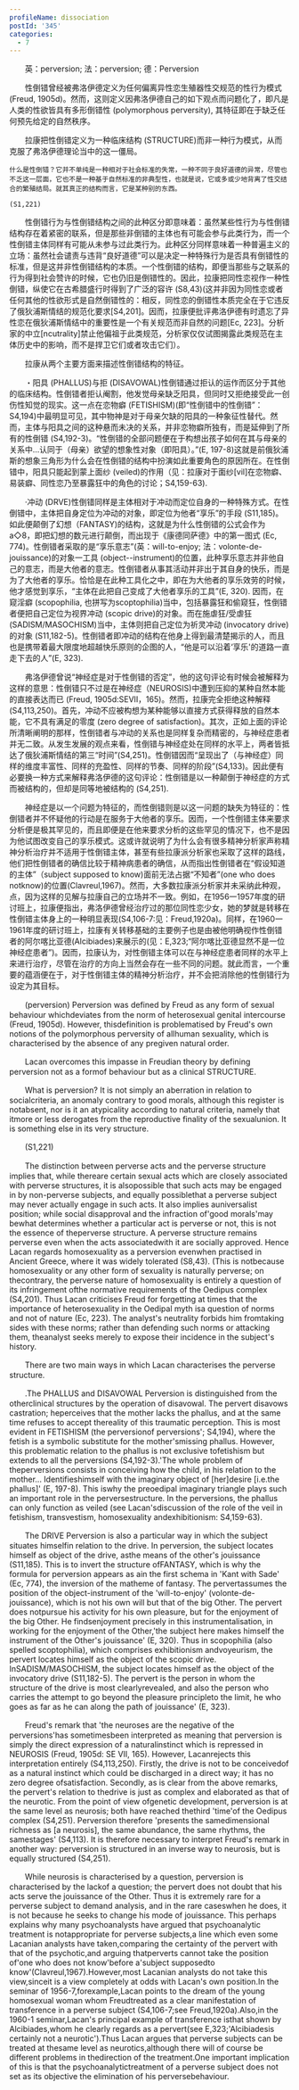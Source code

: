```yaml
---
profileName: dissociation
postId: '345'
categories:
  - 7
---
```

‌‌‌‌　　英：perversion; 法：perversion; 德：Perversion


‌‌‌‌　　性倒错曾经被弗洛伊德定义为任何偏离异性恋生殖器性交规范的性行为模式 (Freud, 1905d)。然而，这则定义因弗洛伊德自己的如下观点而问题化了，即凡是人类的性欲皆具有多形倒错性 (polymorphous perversity), 其特征即在于缺乏任何预先给定的自然秩序。

‌‌‌‌　　拉康把性倒错定义为一种临床结构 (STRUCTURE)而非一种行为模式，从而克服了弗洛伊德理论当中的这一僵局。

	什么是性倒错？它并不单纯是一种相对于社会标准的失常，一种不同于良好道德的异常，尽管也不乏这一层面，它也不是一种基于自然标准的非典型性，也就是说，它或多或少地背离了性交结合的繁殖结局。就其真正的结构而言，它是某种别的东西。

	(S1,221)

‌‌‌‌　　性倒错行为与性倒错结构之间的此种区分即意味着：虽然某些性行为与性倒错结构存在着紧密的联系，但是那些非倒错的主体也有可能会参与此类行为，而一个性倒错主体同样有可能从未参与过此类行为。此种区分同样意味着一种普遍主义的立场：虽然社会谴责与违背“良好道德”可以是决定一种特殊行为是否具有倒错性的标准，但是这并非性倒错结构的本质。一个性倒错的结构，即便当那些与之联系的行为得到社会赞许的时候，它也仍旧是倒错性的。因此，拉康把同性恋视作一种性倒错，纵使它在古希腊盛行时得到了广泛的容许 (S8,43)(这并非因为同性恋或者任何其他的性欲形式是自然倒错性的：相反，同性恋的倒错性本质完全在于它违反了俄狄浦斯情结的规范化要求[S4,201]。因而，拉康便批评弗洛伊德有时遗忘了异性恋在俄狄浦斯情结中的重要性是一个有关规范而非自然的问题[Ec, 223]。分析家的中立[ncutrality]禁止他偏祖于此类规范，分析家仅仅试图揭露此类规范在主体历史中的影响，而不是捍卫它们或者攻击它们）。

‌‌‌‌　　拉康从两个主要方面来描述性倒错结构的特征。

‌‌‌‌　　・阳具 (PHALLUS)与拒 (DISAVOWAL)性倒错通过拒认的运作而区分于其他的临床结构。性倒错者拒认阉割，他发觉母亲缺乏阳具，但同时又拒绝接受此一创伤性知觉的现实。这一点在恋物癖 (FETISHISM)(即“性倒错中的性倒错”：S4,194)中最明显可见，其中物神是对于母亲欠缺的阳具的一种象征性替代。然而，主体与阳具之间的这种悬而未决的关系，并非恋物癖所独有，而是延伸到了所有的性倒错 (S4,192-3)。“性倒错的全部问题便在于构想出孩子如何在其与母亲的关系中…认同于（母亲）欲望的想象性对象（即阳具）。”(E, 197-8)这就是前俄狄浦斯的想象三角形为什么会在性倒错的结构中扮演如此重要角色的原因所在。在性倒错中，阳具只能起到蒙上面纱 (veiled)的作用（见：拉康对于面纱[vil]在恋物癖、易装癖、同性恋乃至暴露狂中的角色的讨论；S4,159-63).

‌‌‌‌　　·冲动 (DRVE)性倒错同样是主体相对于冲动而定位自身的一种特殊方式。在性倒错中，主体把自身定位为冲动的对象，即定位为他者“享乐”的手段 (S11,185)。如此便颠倒了幻想（FANTASY)的结构，这就是为什么性倒错的公式会作为a◇8，即把幻想的数元进行颠倒，而出现于《康德同萨德》中的第一图式 (Ec, 774)。性倒错者采取的是“享乐意志”(英：will-to-enjoy; 法：volonte-de-jouissance)的对象一工具 (object--instrument)的位置，此种享乐意志并非他自己的意志，而是大他者的意志。性倒错者从事其活动并非出于其自身的快乐，而是为了大他者的享乐。恰恰是在此种工具化之中，即在为大他者的享乐效劳的时候，他才感觉到享乐，“主体在此把自己变成了大他者享乐的工具”(E, 320). 因而，在窥淫癖 (scopophilia, 也拼写为scoptophilia)当中，包括暴露狂和偷窥狂，性倒错者便把自己定位为视界冲动 (scopic drive)的对象。而在施虐狂/受虐狂 (SADISM/MASOCHISM)当中，主体则把自己定位为祈灵冲动 (invocatory drive)的对象 (S11,182-5)。性倒错者即冲动的结构在他身上得到最清楚揭示的人，而且也是携带着最大限度地超越快乐原则的企图的人，“他是可以沿着‘享乐'的道路一直走下去的人”(E, 323).

‌‌‌‌　　弗洛伊德曾说“神经症是对于性倒错的否定”，他的这句评论有时候会被解释为这样的意思：性倒错只不过是在神经症（NEUROSIS)中遭到压抑的某种自然本能的直接表达而已 (Freud, 1905d:SEVⅡ，165)。然而，拉康完全拒绝这种解释 (S4,113,250)。首先，冲动不应被构想为某种能够以直接方式获得释放的自然本能，它不具有满足的零度 (zero degree of satisfaction)。其次，正如上面的评论所清晰阐明的那样，性倒错者与冲动的关系也是同样复杂而精密的，与神经症患者并无二致。从发生发展的观点来看，性倒错与神经症处在同样的水平上，两者皆抵达了俄狄浦斯情结的第三“时间”(S4,251)。性倒错因而“呈现出了（与神经症）同样的维度丰富性、同样的充盈性、同样的节奏、同样的阶段”(S4,133)。因此便有必要换一种方式来解释弗洛伊德的这句评论：性倒错是以一种颠倒于神经症的方式而被结构的，但却是同等地被结构的 (S4,251).

‌‌‌‌　　神经症是以一个问题为特征的，而性倒错则是以这一问题的缺失为特征的：性倒错者并不怀疑他的行动是在服务于大他者的享乐。因而，一个性倒错主体来要求分析便是极其罕见的，而且即便是在他来要求分析的这些罕见的情况下，也不是因为他试图改变自己的享乐模式。这或许就说明了为什么会有很多精神分析家声称精神分析治疗并不适用于性倒错主体，甚至有些拉康派分析家也采取了这样的路线，他们把性倒错者的确信比较于精神病患者的确信，从而指出性倒错者在“假设知道的主体”（subject supposed to know)面前无法占据“不知者”(one who does notknow)的位置(Clavreul,1967)。然而，大多数拉康派分析家并未采纳此种观，点，因为这样的见解与拉康自己的立场并不一致。例如，在1956一1957年度的研讨班上，拉康便指出，弗洛伊德曾经治疗过的那位同性恋少女，她的梦就是转移在性倒错主体身上的一种明显表现(S4,106-7:见：Freud,1920a)。同样，在1960一1961年度的研讨班上，拉康有关转移基础的主要例子也是由被他明确视作性倒错者的阿尔喀比亚德(Alcibiades)来展示的(见：E,323;“阿尔喀比亚德显然不是一位神经症患者”)。因而，拉康认为，对性倒错主体可以在与神经症患者同样的水平上来进行治疗，尽管在治疗的方向上当然会存在一些不同的问题。就此而言，一个重要的蕴涵便在于，对于性倒错主体的精神分析治疗，并不会把消除他的性倒错行为设定为其目标。


‌‌‌‌　　(perversion) Perversion was defined by Freud as any form of sexual behaviour whichdeviates from the norm of heterosexual genital intercourse (Freud, 1905d). However, thisdefinition is problematised by Freud's own notions of the polymorphous perversity of allhuman sexuality, which is characterised by the absence of any pregiven natural order.

‌‌‌‌　　Lacan overcomes this impasse in Freudian theory by defining perversion not as a formof behaviour but as a clinical STRUCTURE.

‌‌‌‌　　What is perversion? It is not simply an aberration in relation to socialcriteria, an anomaly contrary to good morals, although this register is notabsent, nor is it an atypicality according to natural criteria, namely that itmore or less derogates from the reproductive finality of the sexualunion. It is something else in its very structure.

‌‌‌‌　　(S1,221)

‌‌‌‌　　The distinction between perverse acts and the perverse structure implies that, while thereare certain sexual acts which are closely associated with perverse structures, it is alsopossible that such acts may be engaged in by non-perverse subjects, and equally possiblethat a perverse subject may never actually engage in such acts. It also implies auniversalist position; while social disapproval and the infraction of'good morals'may bewhat determines whether a particular act is perverse or not, this is not the essence of theperverse structure. A perverse structure remains perverse even when the acts associatedwith it are socially approved. Hence Lacan regards homosexuality as a perversion evenwhen practised in Ancient Greece, where it was widely tolerated (S8,43). (This is notbecause homosexuality or any other form of sexuality is naturally perverse; on thecontrary, the perverse nature of homosexuality is entirely a question of its infringement ofthe normative requirements of the Oedipus complex (S4,201). Thus Lacan criticises Freud for forgetting at times that the importance of heterosexuality in the Oedipal myth isa question of norms and not of nature (Ec, 223). The analyst's neutrality forbids him fromtaking sides with these norms; rather than defending such norms or attacking them, theanalyst seeks merely to expose their incidence in the subject's history.

‌‌‌‌　　There are two main ways in which Lacan characterises the perverse structure.

‌‌‌‌　　.The PHALLUS and DISAVOWAL Perversion is distinguished from the otherclinical structures by the operation of disavowal. The pervert disavows castration; heperceives that the mother lacks the phallus, and at the same time refuses to accept thereality of this traumatic perception. This is most evident in FETISHISM (the perversionof perversions'; S4,194), where the fetish is a symbolic substitute for the mother'smissing phallus. However, this problematic relation to the phallus is not exclusive tofetishism but extends to all the perversions (S4,192-3).'The whole problem of theperversions consists in conceiving how the child, in his relation to the mother... Identifieshimself with the imaginary object of [her]desire [i.e.the phallus]' (E, 197-8). This iswhy the preoedipal imaginary triangle plays such an important role in the perversestructure. In the perversions, the phallus can only function as veiled (see Lacan'sdiscussion of the role of the veil in fetishism, transvestism, homosexuality andexhibitionism: S4,159-63).

‌‌‌‌　　The DRIVE Perversion is also a particular way in which the subject situates himselfin relation to the drive. In perversion, the subject locates himself as object of the drive, asthe means of the other's jouissance (S11,185). This is to invert the structure ofFANTASY, which is why the formula for perversion appears as ain the first schema in 'Kant with Sade' (Ec, 774), the inversion of the matheme of fantasy. The pervertassumes the position of the object-instrument of the 'will-to-enjoy' (volonte-de-jouissance), which is not his own will but that of the big Other. The pervert does notpursue his activity for his own pleasure, but for the enjoyment of the big Other. He findsenjoyment precisely in this instrumentalisation, in working for the enjoyment of the Other,'the subject here makes himself the instrument of the Other's jouissance' (E, 320). Thus in scopophilia (also spelled scoptophilia), which comprises exhibitionism andvoyeurism, the pervert locates himself as the object of the scopic drive. InSADISM/MASOCHISM, the subject locates himself as the object of the invocatory drive (S11,182-5). The pervert is the person in whom the structure of the drive is most clearlyrevealed, and also the person who carries the attempt to go beyond the pleasure principleto the limit, he who goes as far as he can along the path of jouissance' (E, 323).

‌‌‌‌　　Freud's remark that 'the neuroses are the negative of the perversions'has sometimesbeen interpreted as meaning that perversion is simply the direct expression of a naturalinstinct which is repressed in NEUROSIS (Freud, 1905d: SE VII, 165). However, Lacanrejects this interpretation entirely (S4,113,250). Firstly, the drive is not to be conceivedof as a natural instinct which could be discharged in a direct way; it has no zero degree ofsatisfaction. Secondly, as is clear from the above remarks, the pervert's relation to thedrive is just as complex and elaborated as that of the neurotic. From the point of view ofgenetic development, perversion is at the same level as neurosis; both have reached thethird 'time'of the Oedipus complex (S4,251). Perversion therefore 'presents the samedimensional richness as [a neurosis], the same abundance, the same rhythms, the samestages' (S4,113). It is therefore necessary to interpret Freud's remark in another way: perversion is structured in an inverse way to neurosis, but is equally structured (S4,251).

‌‌‌‌　　While neurosis is characterised by a question, perversion is characterised by the lackof a question; the pervert does not doubt that his acts serve the jouissance of the Other. Thus it is extremely rare for a perverse subject to demand analysis, and in the rare caseswhen he does, it is not because he seeks to change his mode of jouissance. This perhaps explains why many psychoanalysts have argued that psychoanalytic treatment is notappropriate for perverse subjects,a line which even some Lacanian analysts have taken,comparing the certainty of the pervert with that of the psychotic,and arguing thatperverts cannot take the position of'one who does not know'before a'subject supposedto know'(Clavreul,1967).However,most Lacanian analysts do not take this view,sinceit is a view completely at odds with Lacan's own position.In the seminar of 1956-7,forexample,Lacan points to the dream of the young homosexual woman whom Freudtreated as a clear manifestation of transference in a perverse subject (S4,106-7;see Freud,1920a).Also,in the 1960-1 seminar,Lacan's principal example of transference isthat shown by Alcibiades,whom he clearly regards as a pervert(see E,323;'Alcibiadesis certainly not a neurotic').Thus Lacan argues that perverse subjects can be treated at thesame level as neurotics,although there will of course be different problems in thedirection of the treatment.One important implication of this is that the psychoanalytictreatment of a perverse subject does not set as its objective the elimination of his perversebehaviour.

